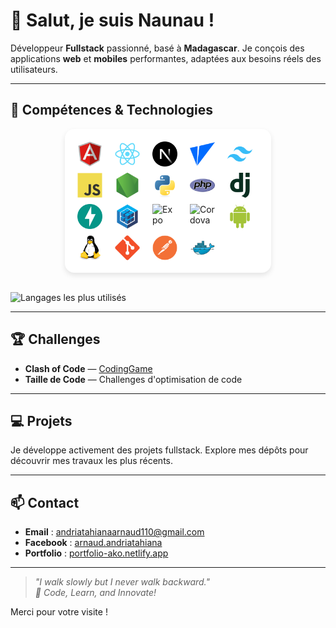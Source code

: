 # 👋 Salut, je suis Naunau !

Développeur **Fullstack** passionné, basé à **Madagascar**. Je conçois des applications **web** et **mobiles** performantes, adaptées aux besoins réels des utilisateurs.

---

## 🚀 Compétences & Technologies

<div style="display: flex; justify-content: center;">
  <div style="background: #ffffff; border-radius: 15px; box-shadow: 0 4px 8px rgba(0,0,0,0.1); padding: 20px; display: grid; grid-template-columns: repeat(5, 50px); gap: 10px; max-width: 300px;">
  <img src="https://raw.githubusercontent.com/devicons/devicon/master/icons/angularjs/angularjs-original.svg" alt="Angular" width="40" height="40" title="Angular"/>
  <img src="https://raw.githubusercontent.com/devicons/devicon/master/icons/react/react-original.svg" alt="React" width="40" height="40" title="React"/>
  <img src="https://raw.githubusercontent.com/devicons/devicon/master/icons/nextjs/nextjs-original.svg" alt="Next.js" width="40" height="40" title="Next.js"/>
  <img src="https://raw.githubusercontent.com/devicons/devicon/master/icons/vite/vite-original.svg" alt="Vite" width="40" height="40" title="Vite"/>
  <img src="https://raw.githubusercontent.com/devicons/devicon/master/icons/tailwindcss/tailwindcss-original.svg" alt="TailwindCSS" width="40" height="40" title="TailwindCSS"/>
  <img src="https://raw.githubusercontent.com/devicons/devicon/master/icons/javascript/javascript-original.svg" alt="JavaScript" width="40" height="40" title="JavaScript"/>
  <img src="https://raw.githubusercontent.com/devicons/devicon/master/icons/nodejs/nodejs-original.svg" alt="Node.js" width="40" height="40" title="Node.js"/>
  <img src="https://raw.githubusercontent.com/devicons/devicon/master/icons/python/python-original.svg" alt="Python" width="40" height="40" title="Python"/>
    <img src="https://raw.githubusercontent.com/devicons/devicon/master/icons/php/php-original.svg" alt="PHP" width="40" height="40" title="PHP"/>
  <img src="https://raw.githubusercontent.com/devicons/devicon/master/icons/django/django-plain.svg" alt="Django" width="40" height="40" title="Django"/>
  <img src="https://raw.githubusercontent.com/devicons/devicon/master/icons/fastapi/fastapi-original.svg" alt="REST API" width="40" height="40" title="REST API"/>
  <img src="https://raw.githubusercontent.com/devicons/devicon/master/icons/sequelize/sequelize-original.svg" alt="Sequelize CLI" width="40" height="40" title="Sequelize CLI"/>
  <img src="https://simpleicons.org/icons/expo.svg" alt="Expo" width="40" height="40" title="Expo"/>
  <img src="https://simpleicons.org/icons/apachecordova.svg" alt="Cordova" width="40" height="40" title="Cordova"/>
  <img src="https://raw.githubusercontent.com/devicons/devicon/master/icons/android/android-original.svg" alt="Android" width="40" height="40" title="Android"/>
  <img src="https://raw.githubusercontent.com/devicons/devicon/master/icons/linux/linux-original.svg" alt="Linux" width="40" height="40" title="Linux"/>
  <img src="https://raw.githubusercontent.com/devicons/devicon/master/icons/git/git-original.svg" alt="Git" width="40" height="40" title="Git"/>
  <img src="https://raw.githubusercontent.com/devicons/devicon/master/icons/postman/postman-original.svg" alt="Postman" width="40" height="40" title="Postman"/>
  <img src="https://raw.githubusercontent.com/devicons/devicon/master/icons/docker/docker-original.svg" alt="Docker" width="40" height="40" title="Docker"/>
</div>
</div>

<br>

![Langages les plus utilisés](https://github-readme-stats.vercel.app/api/top-langs/?username=Nau-stack-110&theme=light&layout=compact&card_width=320&hide_border=false&hide=html,css)

---

## 🏆 Challenges

- **Clash of Code** — [CodingGame](https://www.codingame.com/)
- **Taille de Code** — Challenges d'optimisation de code

---

## 💻 Projets

Je développe activement des projets fullstack. Explore mes dépôts pour découvrir mes travaux les plus récents.

---

## 📫 Contact

- **Email** : andriatahianaarnaud110@gmail.com  
- **Facebook** : [arnaud.andriatahiana](https://www.facebook.com/arnaud.andriatahiana)  
- **Portfolio** : [portfolio-ako.netlify.app](https://portfolio-ako.netlify.app)

---

> *"I walk slowly but I never walk backward."*  
> *🌟 Code, Learn, and Innovate!*

Merci pour votre visite !

